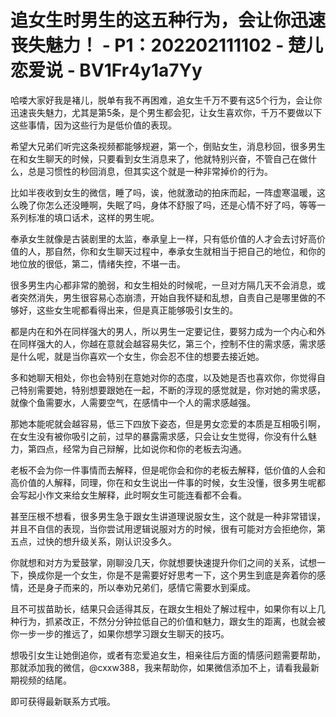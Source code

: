 # 追女生时男生的这五种行为，会让你迅速丧失魅力！ - P1：202202111102 - 楚儿恋爱说 - BV1Fr4y1a7Yy

哈喽大家好我是褚儿，脱单有我不再困难，追女生千万不要有这5个行为，会让你迅速丧失魅力，尤其是第5条，是个男生都会犯，让女生喜欢你，千万不要做以下这些事情，因为这些行为是低价值的表现。

希望大兄弟们听完这条视频都能够规避，第一个，倒贴女生，消息秒回，很多男生在和女生聊天的时候，只要看到女生消息来了，他就特别兴奋，不管自己在做什么，总是习惯性的秒回消息，但其实这个就是一种非常掉价的行为。

比如半夜收到女生的微信，睡了吗，诶，他就激动的拍床而起，一阵虚寒温暖，这么晚了你怎么还没睡啊，失眠了吗，身体不舒服了吗，还是心情不好了吗，等等一系列标准的填口话术，这样的男生呢。

奉承女生就像是古装剧里的太监，奉承皇上一样，只有低价值的人才会去讨好高价值的人，那自然，你和女生聊天过程中，奉承女生就相当于把自己的地位，和你的地位放的很低，第二，情绪失控，不堪一击。

很多男生内心都非常的脆弱，和女生相处的时候呢，一旦对方隔几天不会消息，或者突然消失，男生很容易心态崩溃，开始自我怀疑和乱想，自责自己是哪里做的不够好，这些女生呢都看得出来，但是真正能够吸引女生的。

都是内在和外在同样强大的男人，所以男生一定要记住，要努力成为一个内心和外在同样强大的人，你越在意就会越容易失忆，第三个，控制不住的需求感，需求感是什么呢，就是当你喜欢一个女生，你会忍不住的想要去接近她。

多和她聊天相处，你也会特别在意她对你的态度，以及她是否也喜欢你，你觉得自己特别需要她，特别想要跟她在一起，不断的浮现的感觉就是，你对她的需求感，就像个鱼需要水，人需要空气，在感情中一个人的需求感越强。

那她本能呢就会越容易，低三下四放下姿态，但是男女恋爱的本质是互相吸引啊，在女生没有被你吸引之前，过早的暴露需求感，只会让女生觉得，你没有什么魅力，第四点，经常为自己辩解，比如说你和你的老板去沟通。

老板不会为你一件事情而去解释，但是呢你会和你的老板去解释，低价值的人会和高价值的人解释，同理，你在和女生说出一件事的时候，女生没懂，很多男生呢都会写起小作文来给女生解释，此时啊女生可能连看都不会看。

甚至压根不想看，很多男生急于跟女生讲道理说服女生，这个就是一种非常错误，并且不自信的表现，当你尝试用逻辑说服对方的时候，很有可能对方会拒绝你，第五点，过快的想升级关系，刚认识没多久。

你就想和对方为爱鼓掌，刚聊没几天，你就想要快速提升你们之间的关系，试想一下，换成你是一个女生，你是不是需要好好思考一下，这个男生到底是奔着你的感情，还是身子而来的，所以奉劝兄弟们，感情它需要水到渠成。

且不可拔苗助长，结果只会适得其反，在跟女生相处了解过程中，如果你有以上几种行为，抓紧改正，不然分分钟拉低自己的价值和魅力，跟女生的距离，也就会被你一步一步的推远了，如果你想学习跟女生聊天的技巧。

想吸引女生让她倒追你，或者有恋爱追女生，相亲往后方面的情感问题需要帮助，那就添加我的微信，@cxxw388，我来帮助你，如果微信添加不上，请看我最新期视频的结尾。

即可获得最新联系方式哦。